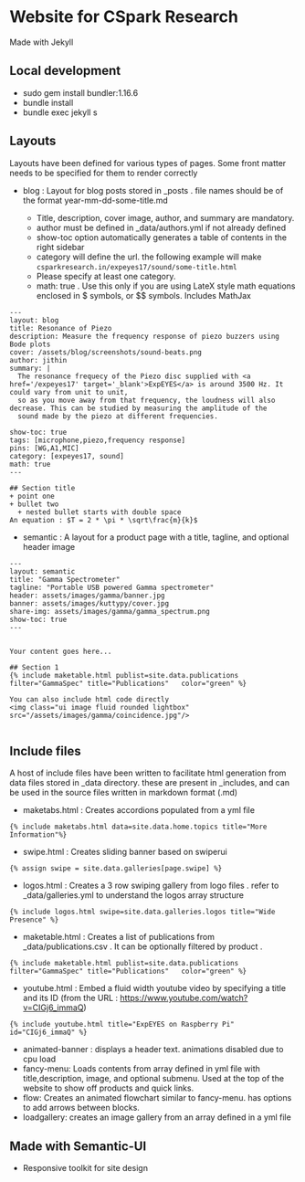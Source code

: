 # Website for CSpark Research
Made with Jekyll

## Local development
+  sudo gem install bundler:1.16.6
+  bundle install
+  bundle exec jekyll s


## Layouts
Layouts have been defined for various types of pages. Some front matter needs to be specified for them to render correctly
+ blog : Layout for blog posts stored in _posts . file names should be of the format year-mm-dd-some-title.md

  + Title, description, cover image, author, and summary are mandatory.
  + author must be defined in _data/authors.yml if not already defined
  + show-toc option automatically generates a table of contents in the right sidebar
  + category will define the url. the following example will make `csparkresearch.in/expeyes17/sound/some-title.html`
  + Please specify at least one category.
  + math: true . Use this only if you are using LateX style math equations enclosed in $ symbols, or $$ symbols. Includes MathJax

```
---
layout: blog
title: Resonance of Piezo
description: Measure the frequency response of piezo buzzers using Bode plots
cover: /assets/blog/screenshots/sound-beats.png
author: jithin
summary: |
  The resonance frequecy of the Piezo disc supplied with <a href='/expeyes17' target='_blank'>ExpEYES</a> is around 3500 Hz. It could vary from unit to unit,
  so as you move away from that frequency, the loudness will also decrease. This can be studied by measuring the amplitude of the
  sound made by the piezo at different frequencies.
  
show-toc: true
tags: [microphone,piezo,frequency response]
pins: [WG,A1,MIC]
category: [expeyes17, sound]
math: true
---

## Section title
+ point one
+ bullet two
  + nested bullet starts with double space
An equation : $T = 2 * \pi * \sqrt\frac{m}{k}$
```

+ semantic : A layout for a product page with a title, tagline, and optional header image
```
---
layout: semantic
title: "Gamma Spectrometer"
tagline: "Portable USB powered Gamma spectrometer"
header: assets/images/gamma/banner.jpg
banner: assets/images/kuttypy/cover.jpg
share-img: assets/images/gamma/gamma_spectrum.png
show-toc: true
---


Your content goes here...

## Section 1
{% include maketable.html publist=site.data.publications filter="GammaSpec" title="Publications"   color="green" %}

You can also include html code directly
<img class="ui image fluid rounded lightbox" src="/assets/images/gamma/coincidence.jpg"/>


```

## Include files

A host of include files have been written to facilitate html generation from data files stored in _data directory.
these are present in _includes, and can be used in the source files written in markdown format (.md)

+ maketabs.html : Creates accordions populated from a yml file
```
{% include maketabs.html data=site.data.home.topics title="More Information"%}
```
+ swipe.html : Creates sliding banner based on swiperui
```
{% assign swipe = site.data.galleries[page.swipe] %}
```
+ logos.html : Creates a 3 row swiping gallery from logo files . refer to _data/galleries.yml to understand the logos array structure
```
{% include logos.html swipe=site.data.galleries.logos title="Wide Presence" %}
```

+ maketable.html : Creates a list of publications from _data/publications.csv . It can be optionally filtered by product .
```
{% include maketable.html publist=site.data.publications filter="GammaSpec" title="Publications"   color="green" %}
```

+ youtube.html : Embed a fluid width youtube video by specifying a title and its ID (from the URL : https://www.youtube.com/watch?v=CIGj6_immaQ)
```
{% include youtube.html title="ExpEYES on Raspberry Pi" id="CIGj6_immaQ" %}
```

+ animated-banner : displays a header text. animations disabled due to cpu load
+ fancy-menu: Loads contents from array defined in yml file with title,description, image, and optional submenu. Used at the top of the website to show off products and quick links.
+ flow: Creates an animated flowchart similar to fancy-menu. has options to add arrows between blocks.
+ loadgallery: creates an image gallery from an array defined in a yml file



## Made with Semantic-UI

+ Responsive toolkit for site design

